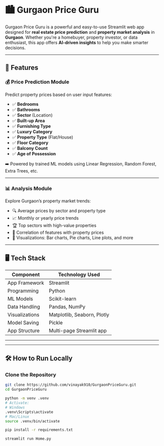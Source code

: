 # 🏙️ Gurgaon Price Guru

Gurgaon Price Guru is a powerful and easy-to-use Streamlit web app designed for **real estate price prediction** and **property market analysis** in **Gurgaon**. Whether you're a homebuyer, property investor, or data enthusiast, this app offers **AI-driven insights** to help you make smarter decisions.

---

## 🚀 Features

### 💰 Price Prediction Module
Predict property prices based on user input features:
- ✅ **Bedrooms**
- ✅ **Bathrooms**
- ✅ **Sector** (Location)
- ✅ **Built-up Area**
- ✅ **Furnishing Type**
- ✅ **Luxury Category**
- ✅ **Property Type** (Flat/House)
- ✅ **Floor Category**
- ✅ **Balcony Count**
- ✅ **Age of Possession**

➡️ Powered by trained ML models using Linear Regression, Random Forest, Extra Trees, etc.

---

### 📊 Analysis Module
Explore Gurgaon’s property market trends:
- 🔍 Average prices by sector and property type
- 📈 Monthly or yearly price trends
- 🏆 Top sectors with high-value properties
- 🧮 Correlation of features with property prices
- 📌 Visualizations: Bar charts, Pie charts, Line plots, and more

---

## 🖥️ Tech Stack

| Component         | Technology Used       |
|------------------|------------------------|
| App Framework     | Streamlit             |
| Programming       | Python                |
| ML Models         | Scikit-learn          |
| Data Handling     | Pandas, NumPy         |
| Visualizations    | Matplotlib, Seaborn, Plotly |
| Model Saving      | Pickle                |
| App Structure     | Multi-page Streamlit app |

---


---



## 🛠️ How to Run Locally

### Clone the Repository

```bash
git clone https://github.com/vinayak910/GurgaonPriceGuru.git
cd GurgaonPriceGuru

python -m venv .venv
# Activate:
# Windows
.venv\Scripts\activate
# Mac/Linux
source .venv/bin/activate

pip install -r requirements.txt

streamlit run Home.py



